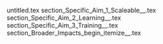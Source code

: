 untitled.tex
section_Specific_Aim_1_Scaleable__.tex
section_Specific_Aim_2_Learning__.tex
section_Specific_Aim_3_Training__.tex
section_Broader_Impacts_begin_itemize__.tex
